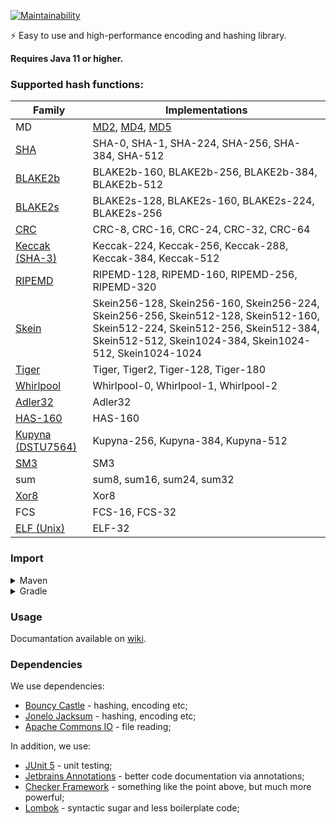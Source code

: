 [![Maintainability](https://api.codeclimate.com/v1/badges/440f3b75ec8f41c25ea8/maintainability)](https://codeclimate.com/github/BlackBaroness/cryptography/maintainability)

⚡ Easy to use and high-performance encoding and hashing library.

**Requires Java 11 or higher.**

### Supported hash functions:

| Family                                                                     | Implementations                                                                                                                                                                          |
|----------------------------------------------------------------------------|------------------------------------------------------------------------------------------------------------------------------------------------------------------------------------------|
| MD                                                                         | [MD2](https://en.wikipedia.org/wiki/MD2_(hash_function)), [MD4](https://en.wikipedia.org/wiki/MD4), [MD5](https://en.wikipedia.org/wiki/MD5)                                             |
| [SHA](https://en.wikipedia.org/wiki/SHA-1)                                 | SHA-0, SHA-1, SHA-224, SHA-256, SHA-384, SHA-512                                                                                                                                         |
| [BLAKE2b](https://en.wikipedia.org/wiki/BLAKE_(hash_function))             | BLAKE2b-160, BLAKE2b-256, BLAKE2b-384, BLAKE2b-512                                                                                                                                       |
| [BLAKE2s](https://en.wikipedia.org/wiki/BLAKE_(hash_function))             | BLAKE2s-128, BLAKE2s-160, BLAKE2s-224, BLAKE2s-256                                                                                                                                       |
| [CRC](https://en.wikipedia.org/wiki/Cyclic_redundancy_check)               | CRC-8, CRC-16, CRC-24, CRC-32, CRC-64                                                                                                                                                    |
| [Keccak (SHA-3)](https://en.wikipedia.org/wiki/SHA-3)                      | Keccak-224, Keccak-256, Keccak-288, Keccak-384, Keccak-512                                                                                                                               |
| [RIPEMD](https://en.wikipedia.org/wiki/RIPEMD)                             | RIPEMD-128, RIPEMD-160, RIPEMD-256, RIPEMD-320                                                                                                                                           |
| [Skein](https://en.wikipedia.org/wiki/Skein_(hash_function))               | Skein256-128, Skein256-160, Skein256-224, Skein256-256, Skein512-128, Skein512-160, Skein512-224, Skein512-256, Skein512-384, Skein512-512, Skein1024-384, Skein1024-512, Skein1024-1024 |
| [Tiger](https://en.wikipedia.org/wiki/Tiger_(hash_function))               | Tiger, Tiger2, Tiger-128, Tiger-180                                                                                                                                                      |
| [Whirlpool](https://en.wikipedia.org/wiki/Whirlpool_(hash_function))       | Whirlpool-0, Whirlpool-1, Whirlpool-2                                                                                                                                                    |
| [Adler32](https://en.wikipedia.org/wiki/Adler-32)                          | Adler32                                                                                                                                                                                  |
| [HAS-160](https://en.wikipedia.org/wiki/HAS-160)                           | HAS-160                                                                                                                                                                                  |
| [Kupyna (DSTU7564)](https://en.wikipedia.org/wiki/Kupyna)                  | Kupyna-256, Kupyna-384, Kupyna-512                                                                                                                                                       |
| [SM3](https://en.wikipedia.org/wiki/SM3_(hash_function))                   | SM3                                                                                                                                                                                      |
| sum                                                                        | sum8, sum16, sum24, sum32                                                                                                                                                                |
| [Xor8](https://en.wikipedia.org/wiki/Longitudinal_redundancy_check)        | Xor8                                                                                                                                                                                     |
| FCS                                                                        | FCS-16, FCS-32                                                                                                                                                                           |
| [ELF (Unix)](https://en.wikipedia.org/wiki/Executable_and_Linkable_Format) | ELF-32                                                                                                                                                                                   |

### Import

<details>
  <summary>Maven</summary>

Add this to your `pom.xml`:

```xml

<repository>
    <id>jitpack.io</id>
    <url>https://jitpack.io</url>
</repository>
```

```xml

<dependency>
    <groupId>com.github.BlackBaroness</groupId>
    <artifactId>cryptography</artifactId>
    <version>master-SNAPSHOT</version>
</dependency>
```

</details>

<details>
  <summary>Gradle</summary>

Add this to your `build.gradle`:

```gradle
allprojects {
    repositories {
        ...
        maven { url 'https://jitpack.io' }
    }
}
```

```gradle
dependencies {
    implementation 'com.github.BlackBaroness:cryptography:master-SNAPSHOT'
}
```

</details>

### Usage

Documantation available on [wiki](https://github.com/BlackBaroness/cryptography/wiki).

### Dependencies

We use dependencies:

- [Bouncy Castle](https://www.bouncycastle.org/) - hashing, encoding etc;
- [Jonelo Jacksum](https://github.com/jonelo/jacksum) - hashing, encoding etc;
- [Apache Commons IO](https://commons.apache.org/proper/commons-io/) - file reading;

In addition, we use:

- [JUnit 5](https://junit.org/junit5/) - unit testing;
- [Jetbrains Annotations](https://www.jetbrains.com/help/idea/annotating-source-code.html) - better code
  documentation via annotations;
- [Checker Framework](https://checkerframework.org/) - something like the point above, but much more powerful;
- [Lombok](https://projectlombok.org/) - syntactic sugar and less boilerplate code; 